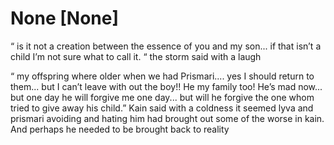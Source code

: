 # None [None]
“ is it not a creation between the essence of  you and my son... if that isn’t a child I’m not sure what to call it. “ the storm said with a laugh 

“ my offspring where older when we had Prismari.... yes I should return to them... but I can’t leave with out the boy!! He my family too! He’s mad now... but one day he will forgive me  one day... but will he forgive the one whom tried to give away his child.” Kain said with a coldness it seemed lyva and prismari avoiding and hating him had brought out some of the worse in kain. And perhaps he needed to be brought back to reality
